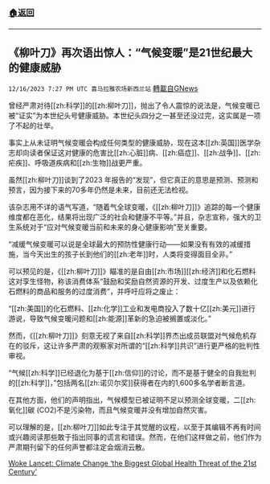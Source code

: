 ###  [:house:返回](README.md)
---


## 《柳叶刀》再次语出惊人：“气候变暖”是21世纪最大的健康威胁
`12/16/2023 7:27 PM UTC 喜马拉雅农场新西兰站` [轉載自GNews](https://gnews.org/articles/2118260)

曾经严肃对待[[zh:科学]]的[[zh:柳叶刀]]，抛出了令人震惊的说法是，气候变暖已被“证实”为本世纪头号健康威胁。本世纪头四分之一甚至还没过完，这实属是一项了不起的壮举。

事实上从未证明气候变暖会构成任何类型的健康威胁，现在这本[[zh:英国]]医学杂志却向读者保证这对健康的危害比[[zh:心脏]]病、[[zh:癌症]]、[[zh:战争]]、[[zh:疟疾]]、呼吸道疾病和[[zh:生物]]战更严重。

虽然[[zh:柳叶刀]]谈到了2023 年报告的“发现”，但它真正的意思是预测、预测和预言，因为接下来的70多年仍然是未来，目前还无法检视。

该杂志用不详的语气写道，“随着气全球变暖，《[[zh:柳叶刀]]》追踪的每一个健康维度都在恶化，结果将出现广泛的社会和健康不平等。”并且，杂志宣称，强大的卫生系统对于“应对气候变暖当前和未来的身心健康影响”至关重要。

“减缓气候变暖可以说是全球最大的预防性健康行动——如果没有有效的减缓措施，当今天出生的孩子长到他们的[[zh:老年]]时，人类将变得面目全非。”

可以预见的是，《[[zh:柳叶刀]]》瞄准的是自由[[zh:市场]][[zh:经济]]和化石燃料这对孪生怪物，称该消费体系“鼓励和奖励自然资源的开发、过度生产以及依赖化石燃料的商品和服务的过度消费”，并呼吁应将之废止：

“[[zh:美国]]的化石燃料、[[zh:化学]]工业和发电商投入了数十亿[[zh:美元]]进行游说，导致气候变暖问题和[[zh:能源]]革新的急迫被搁置或淡化。”

然而，《[[zh:柳叶刀]]》刻意无视了来自[[zh:科学]]界杰出成员联盟对气候危机存在的驳斥，这让许多严肃的观察家对所谓的“[[zh:科学]]共识”进行更严格的批判性审视。

“气候[[zh:科学]]已经退化为基于[[zh:信仰]]的讨论，而不是基于健全的自我批判的[[zh:科学]]，”包括两名[[zh:诺贝尔奖]]获得者在内的1,600多名学者断言道。

在其他方面，他们的声明指出，气候模型已被证明不足以预测全球变暖，二[[zh:氧化]]碳 (CO2)不是污染物，而且气候变暖并没有增加自然灾害。

可以理解的是，[[zh:柳叶刀]]如此专注于其觉醒的议程，以至于其编辑不再有时间或兴趣阅读那些敢于指出同事的谎言和错误。然而，在他们这样做之前，他们作为严肃期刊留下的任何声誉都注定会烟消云散。

[Woke Lancet: Climate Change ‘the Biggest Global Health Threat of the 21st Century’](https://www.breitbart.com/europe/2023/12/15/woke-lancet-climate-change-the-biggest-global-health-threat-of-the-21st-century-2/)
